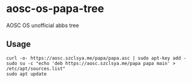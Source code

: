 # aosc-os-papa-tree
AOSC OS unofficial abbs tree

## Usage
```
curl -o- https://aosc.szclsya.me/papa/papa.asc | sudo apt-key add -
sudo su -c "echo 'deb https://aosc.szclsya.me/papa papa main' > /etc/apt/sources.list"
sudo apt update
```
